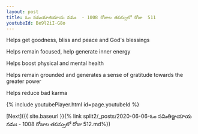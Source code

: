 ```yaml
---
layout: post
title: ఓం సమయాజియాయ నమః  - 1008 రోజుల తపస్సులో రోజు  511
youtubeId: Be9l2iI-G8o
---
```

 
 
Helps get goodness, bliss and peace and God's blessings
 
Helps remain focused, help generate inner energy 
 
Helps boost physical and mental health 
 
Helps remain grounded and generates a sense of gratitude towards the greater power 
 
Helps reduce bad karma
 
 
 
 


{% include youtubePlayer.html id=page.youtubeId %}
 
[Next]({{ site.baseurl }}{% link  split2/_posts/2020-06-06-ఓం సమితిఞ్జయాయ నమః  - 1008 రోజుల తపస్సులో రోజు  512.md%})
 
